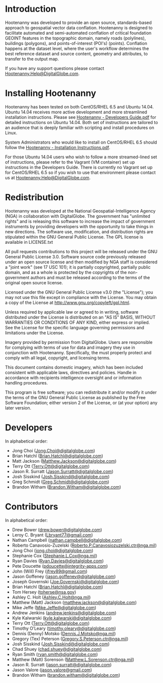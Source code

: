 # Introduction

Hootenanny was developed to provide an open source, standards-based approach to geospatial vector data conflation. Hootenanny is designed to facilitate automated and semi-automated conflation of critical foundation GEOINT features in the topographic domain, namely roads (polylines), buildings (polygons), and points-of-interest (POI's) (points). Conflation happens at the dataset level, where the user's workflow determines the best reference dataset and source content, geometry and attributes, to transfer to the output map.

If you have any support questions please contact Hootenanny.Help@DigitalGlobe.com.

# Installing Hootenanny 

Hootenanny has been tested on both CentOS/RHEL 6.5 and Ubuntu 14.04. Ubuntu
14.04 receives more active development and more streamlined installation
instructions. Please see [Hootenanny - Developers
Guide.pdf](https://github.com/ngageoint/hootenanny/releases/download/v0.2.15/Hootenanny.-.Developer.Guide.pdf) for detailed instructions on Ubuntu 14.04. Both set of instructions are tailored to an audience that is deeply familiar with scripting and install procedures on Linux.

System Administrators who would like to install on CentOS/RHEL 6.5 should follow
the [Hootenanny - Installation
Instructions.pdf](https://github.com/ngageoint/hootenanny/releases/download/v0.2.14/Hootenanny.-.Installation.Instructions.pdf).

For those Ubuntu 14.04 users who wish to follow a more streamed-lined set of instructions, please refer to the Vagrant (VM container) set up instructions in the Developers Guide.  There is currently no Vagrant set up for CentOS/RHEL 6.5 so if you wish to use that environment please contact us at Hootenanny.Help@DigitalGlobe.com.

# Redistribution

Hootenanny was developed at the National Geospatial-Intelligence Agency (NGA) in collaboration with DigitalGlobe.  The government has "unlimited rights" and is releasing this software to increase the impact of government instruments by providing developers with the opportunity to take things in new directions. The software use, modification, and distribution rights are stipulated within the GNU General Public License. The GPL license is available in LICENSE.txt

All pull requests contributions to this project will be released under the GNU General Public License 3.0. Software source code previously released under an open source license and then modified by NGA staff is considered a "joint work" (see 17 USC 101); it is partially copyrighted, partially public domain, and as a whole is protected by the copyrights of the non-government authors and must be released according to the terms of the original open source license.

Licensed under the GNU General Public License v3.0 (the "License"); you may not use this file except in compliance with the License. You may obtain a copy of the License at http://www.gnu.org/copyleft/gpl.html.

Unless required by applicable law or agreed to in writing, software distributed under the License is distributed on an "AS IS" BASIS, WITHOUT WARRANTIES OR CONDITIONS OF ANY KIND, either express or implied. See the License for the specific language governing permissions and limitations under the License.

Imagery provided by permission from DigitalGlobe. Users are responsible for complying with terms of use for data and imagery they use in conjunction with Hootenanny. Specifically, the must properly protect and comply with all legal, copyright, and licensing terms.

This document contains domestic imagery, which has been included consistent with applicable laws, directives and policies. Handle in accordance with recipients intelligence oversight and or information handling procedures.

This program is free software; you can redistribute it and/or modify it under the terms of the GNU General Public License as published by the Free Software Foundation; either version 2 of the License, or (at your option) any later version.

# Developers

In alphabetical order:

* Jong Choi (Jong.Choi@digitalglobe.com)
* Brian Hatchl (Brian.Hatchl@digitalglobe.com)
* Matt Jackson (Matthew.Jackson@digitalglobe.com)
* Terry Ott (Terry.Ott@digitalglobe.com)
* Jason R. Surratt (Jason.Surratt@digitalglobe.com)
* Josh Sisskind (Josh.Sisskind@digitalglobe.com)
* Greg Schmidt (Greg.Schmidt@digitalglobe.com)
* Brandon Witham (Brandon.Witham@digitalglobe.com)

# Contributors

In alphabetical order:

* Drew Bower (drew.bower@digitalglobe.com)
* Leroy C. Bryant (Lbryant77@gmail.com)
* Nathan Campbell (nathan.campbell@digitalglobe.com)
* Roberto Canavosio-Zuzelski (Roberto.P.Canavosiozuzelski.ctr@nga.mil)
* Jong Choi (jong.choi@digitalglobe.com)
* Stephanie Cox (Stephanie.L.Cox@nga.mil)
* Ryan Davies (Ryan.Davies@digitalglobe.com)
* Pete Doucette (pdoucette@integrity-apps.com)
* John (Will) Frey (jfrey89@gmail.com)
* Jason Goffeney (jason.goffeney@digitalglobe.com)
* Joseph Governski (Joe.Governski@digitalglobe.com)
* Brian Hatchl (Brian.Hatchl@digitalglobe.com)
* Tom Hersey (toherse@nsa.gov)
* Ashley C. Holt (Ashley.C.Holt@nga.mil)
* Matthew (Matt) Jackson (matthew.jackson@digitalglobe.com)
* Mike Jeffe (Mike.Jeffe@digitalglobe.com)
* Andrew Jenkins (andrew.jenkins@digitalglobe.com)
* Kyle Kalwarski (kyle.kalwarski@digitalglobe.com)
* Terry Ott (Terry.Ott@digitalglobe.com)
* Timothy O’Leary (timothy.oleary@digitalglobe.com)
* Dennis (Denny) Motsko (Dennis.J.Motsko@nga.mil)
* Gregory (Tex) Peterson (Gregory.S.Peterson.ctr@nga.mil)
* Josh Sisskind (Josh.Sisskind@digitalglobe.com)
* Chad Shuey (chad.shuey@digitalglobe.com)
* Ryan Smith (ryan.smith@digitalglobe.com)
* Matthew (Matt) Sorenson (Matthew.L.Sorenson.ctr@nga.mil)
* Jason R. Surratt (jason.surratt@digitalglobe.com)
* Jason Valore (jason.valore@gmail.com)
* Brandon Witham (brandon.witham@digitalglobe.com)

